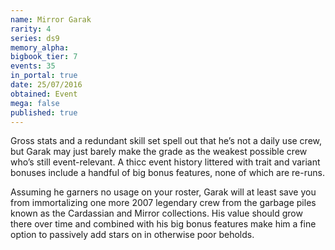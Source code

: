 ```yaml
---
name: Mirror Garak
rarity: 4
series: ds9
memory_alpha:
bigbook_tier: 7
events: 35
in_portal: true
date: 25/07/2016
obtained: Event
mega: false
published: true
---
```


Gross stats and a redundant skill set spell out that he’s not a daily use crew, but Garak may just barely make the grade as the weakest possible crew who’s still event-relevant. A thicc event history littered with trait and variant bonuses include a handful of big bonus features, none of which are re-runs.

Assuming he garners no usage on your roster, Garak will at least save you from immortalizing one more 2007 legendary crew from the garbage piles known as the Cardassian and Mirror collections. His value should grow there over time and combined with his big bonus features make him a fine option to passively add stars on in otherwise poor beholds.
